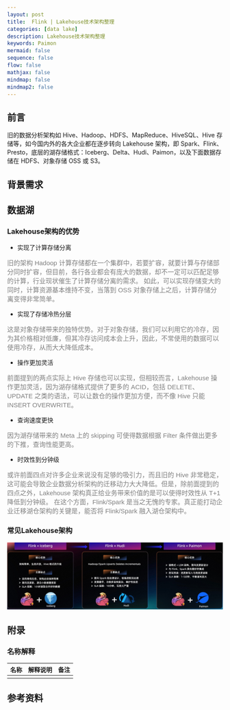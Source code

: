 ```yaml
---
layout: post
title:  Flink | Lakehouse技术架构整理
categories: [data lake]
description: Lakehouse技术架构整理
keywords: Paimon
mermaid: false
sequence: false
flow: false
mathjax: false
mindmap: false
mindmap2: false
---
```


## 前言 <br>
旧的数据分析架构如 Hive、Hadoop、HDFS、MapReduce、HiveSQL、Hive 存储等，如今国内外的各大企业都在逐步转向 Lakehouse 架构，即 Spark、Flink、Presto，底层的湖存储格式：Iceberg、Delta、Hudi、Paimon，以及下面数据存储在 HDFS、对象存储 OSS 或 S3。


## 背景需求

## 数据湖
### Lakehouse架构的优势
- 实现了计算存储分离 <br>
<p align="left" style="color:grey; font-family:Arial; font-size: 15px">
旧的架构 Hadoop 计算存储都在一个集群中，若要扩容，就要计算与存储部分同时扩容，但目前，各行各业都会有庞大的数据，却不一定可以匹配足够的计算，行业现状催生了计算存储分离的需求。
如此，可以实现存储变大的同时，计算资源基本维持不变，当落到 OSS 对象存储上之后，计算存储分离变得非常简单。
</p>

- 实现了存储冷热分层 <br>
<p align="left" style="color:grey; font-family:Arial; font-size: 15px">
这是对象存储带来的独特优势。对于对象存储，我们可以利用它的冷存，因为其价格相对低廉，但其冷存访问成本会上升，因此，不常使用的数据可以使用冷存，从而大大降低成本。
</p>

- 操作更加灵活 <br>
<p align="left" style="color:grey; font-family:Arial; font-size: 15px">
前面提到的两点实际上 Hive 存储也可以实现，但相较而言，Lakehouse 操作更加灵活，因为湖存储格式提供了更多的 ACID，包括 DELETE、UPDATE 之类的语法，可以让数仓的操作更加方便，而不像 Hive 只能 INSERT OVERWRITE。
</p>

- 查询速度更快 <br>
<p align="left" style="color:grey; font-family:Arial; font-size: 15px">
因为湖存储带来的 Meta 上的 skipping 可使得数据根据 Filter 条件做出更多的下推，查询性能更高。
</p>

- 时效性到分钟级 <br>
<p align="left" style="color:grey; font-family:Arial; font-size: 15px">
或许前面四点对许多企业来说没有足够的吸引力，而且旧的 Hive 非常稳定，这可能会导致企业数据分析架构的迁移动力大大降低。但是，除前面提到的四点之外，Lakehouse 架构真正给业务带来价值的是可以使得时效性从 T+1 降低到分钟级。
在这个方面，Flink/Spark 是当之无愧的专家。真正能打动企业迁移湖仓架构的关键是，能否将 Flink/Spark 融入湖仓架构中。
</p>

### 常见Lakehouse架构
![img](/images/posts/bigdata/lakehouse/微信截图_20240416170314.png)<br>












## 附录




### 名称解释

|     名称     |                                         解释说明                                          |  备注   | 
|:----------:|:-------------------------------------------------------------------------------------:|:-----:|
|     |                                                                              |  |





## 参考资料











